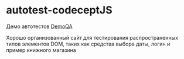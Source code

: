 # autotest-codeceptJS
Демо автотестов
[DemoQA](https://demoqa.com/)

Хорошо организованный сайт для тестирования распространенных типов элементов DOM, таких как средства выбора даты, логин и пример книжного магазина
